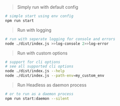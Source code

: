 
> Simply run with default config
```bash
# simple start using env config
npm run start
```

> Run with logging
```bash
# run with seperate logging for console and errors
node ./dist/index.js >>log-console 2>>log-error
```

> Run with custom options
```bash
# support for cli options
# see all supported cli options
node ./dist/index.js --help
node ./dist/index.js --path-env=my_custom_env
```

> Run Headless as daemon process
```bash
# or to run as a daemon process
npm run start:daemon --silent
```
